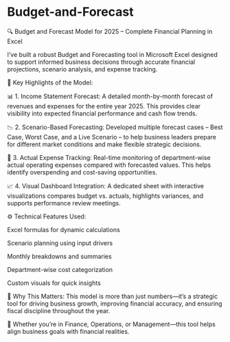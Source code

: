 # Budget-and-Forecast
🔍 Budget and Forecast Model for 2025 – Complete Financial Planning in Excel

I’ve built a robust Budget and Forecasting tool in Microsoft Excel designed to support informed business decisions through accurate financial projections, scenario analysis, and expense tracking.

📌 Key Highlights of the Model:

📊 1. Income Statement Forecast:
A detailed month-by-month forecast of revenues and expenses for the entire year 2025. This provides clear visibility into expected financial performance and cash flow trends.

📉 2. Scenario-Based Forecasting:
Developed multiple forecast cases – Best Case, Worst Case, and a Live Scenario – to help business leaders prepare for different market conditions and make flexible strategic decisions.

💸 3. Actual Expense Tracking:
Real-time monitoring of department-wise actual operating expenses compared with forecasted values. This helps identify overspending and cost-saving opportunities.

📈 4. Visual Dashboard Integration:
A dedicated sheet with interactive visualizations compares budget vs. actuals, highlights variances, and supports performance review meetings.

⚙️ Technical Features Used:

Excel formulas for dynamic calculations

Scenario planning using input drivers

Monthly breakdowns and summaries

Department-wise cost categorization

Custom visuals for quick insights

🧠 Why This Matters:
This model is more than just numbers—it’s a strategic tool for driving business growth, improving financial accuracy, and ensuring fiscal discipline throughout the year.

📎 Whether you’re in Finance, Operations, or Management—this tool helps align business goals with financial realities.
